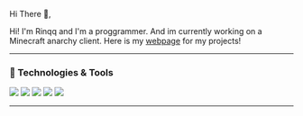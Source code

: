 Hi There 👋,

Hi! I'm Rinqq and I'm a proggrammer. And im currently working on a Minecraft anarchy client. Here is my [webpage](https://rinqq.github.io/rinqq-webpage/) for my projects!


  ---

### 🔧 Technologies & Tools
![](https://img.shields.io/badge/Windows-informational?style=flat&logo=Windows&logoColor=white&color=2bbc8a)
![](https://img.shields.io/badge/Editor-Visual-Studio-informational?style=flat&logo=visual-studio&logoColor=white&color=2bbc8a)
![](https://img.shields.io/badge/Editor-IntelliJ_IDEA-informational?style=flat&logo=intellij-idea&logoColor=white&color=2bbc8a)
![](https://img.shields.io/badge/Code-Python-informational?style=flat&logo=python&logoColor=white&color=2bbc8a)
![](https://img.shields.io/badge/Code-CSharp-informational?style=flat&logo=c-sharp&logoColor=white&color=2bbc8a)

<!--
### &#x1f4c8; GitHub Stats
<a href="https://github.com/rinqq/rinqq">
  <img align="center" src="https://github-readme-stats.vercel.app/api/top-langs/?username=rinqq&hide=html&title_color=ffffff&text_color=c9cacc&icon_color=2bbc8a&bg_color=1d1f21" />
</a>
<a href="https://github.com/MartinHeinz/rinqq">
  <img align="center" src="https://github-readme-stats.vercel.app/api?username=rinqq&show_icons=true&line_height=27&count_private=true&title_color=ffffff&text_color=c9cacc&icon_color=2bbc8a&bg_color=1d1f21" alt="Rinqq's GitHub Stats" />
</a>

<a href="https://github.com/rinqq/AppOpener">
  <img align="center" src="https://github-readme-stats.vercel.app/api/pin/?username=rinqq&repo=AppLauncher&title_color=ffffff&text_color=c9cacc&icon_color=2bbc8a&bg_color=1d1f21" />
</a>

<a href="https://github.com/rinqq/PasswordManager">
  <img align="center" src="https://github-readme-stats.vercel.app/api/pin/?username=rinqq&repo=baseforeveryone&title_color=ffffff&text_color=c9cacc&icon_color=2bbc8a&bg_color=1d1f21" />
</a>
-->
---
<!--
**Erynial/Erynial** is a ✨ _special_ ✨ repository because its `README.md` (this file) appears on your GitHub profile.

Here are some ideas to get you started:

- 🔭 I’m currently working on ...
- 🌱 I’m currently learning ...
- 👯 I’m looking to collaborate on ...
- 🤔 I’m looking for help with ...
- 💬 Ask me about ...
- 📫 How to reach me: ...
- 😄 Pronouns: ...
- ⚡ Fun fact: ...
-->

